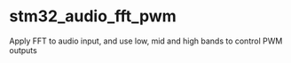 # stm32_audio_fft_pwm
Apply FFT to audio input, and use low, mid and high bands to control PWM outputs 
